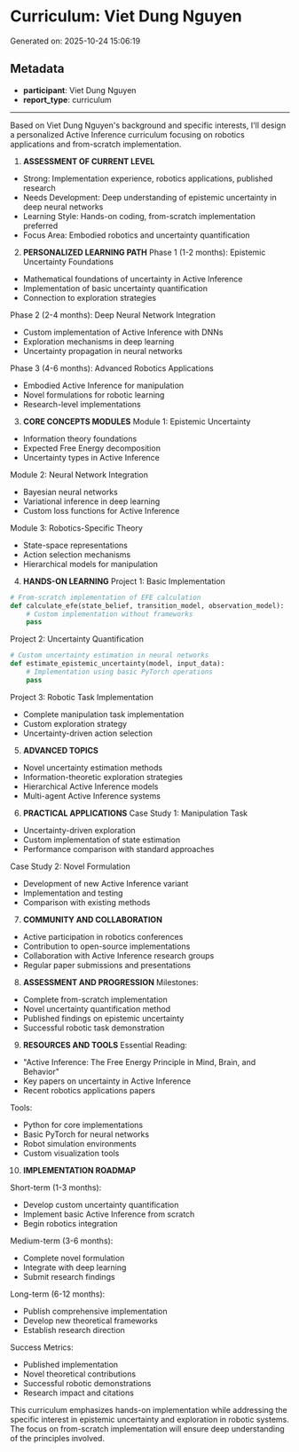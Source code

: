 # Curriculum: Viet Dung Nguyen

Generated on: 2025-10-24 15:06:19

## Metadata

- **participant**: Viet Dung Nguyen
- **report_type**: curriculum

---

Based on Viet Dung Nguyen's background and specific interests, I'll design a personalized Active Inference curriculum focusing on robotics applications and from-scratch implementation.

1. **ASSESSMENT OF CURRENT LEVEL**
- Strong: Implementation experience, robotics applications, published research
- Needs Development: Deep understanding of epistemic uncertainty in deep neural networks
- Learning Style: Hands-on coding, from-scratch implementation preferred
- Focus Area: Embodied robotics and uncertainty quantification

2. **PERSONALIZED LEARNING PATH**
Phase 1 (1-2 months): Epistemic Uncertainty Foundations
- Mathematical foundations of uncertainty in Active Inference
- Implementation of basic uncertainty quantification
- Connection to exploration strategies

Phase 2 (2-4 months): Deep Neural Network Integration
- Custom implementation of Active Inference with DNNs
- Exploration mechanisms in deep learning
- Uncertainty propagation in neural networks

Phase 3 (4-6 months): Advanced Robotics Applications
- Embodied Active Inference for manipulation
- Novel formulations for robotic learning
- Research-level implementations

3. **CORE CONCEPTS MODULES**
Module 1: Epistemic Uncertainty
- Information theory foundations
- Expected Free Energy decomposition
- Uncertainty types in Active Inference

Module 2: Neural Network Integration
- Bayesian neural networks
- Variational inference in deep learning
- Custom loss functions for Active Inference

Module 3: Robotics-Specific Theory
- State-space representations
- Action selection mechanisms
- Hierarchical models for manipulation

4. **HANDS-ON LEARNING**
Project 1: Basic Implementation
```python
# From-scratch implementation of EFE calculation
def calculate_efe(state_belief, transition_model, observation_model):
    # Custom implementation without frameworks
    pass
```

Project 2: Uncertainty Quantification
```python
# Custom uncertainty estimation in neural networks
def estimate_epistemic_uncertainty(model, input_data):
    # Implementation using basic PyTorch operations
    pass
```

Project 3: Robotic Task Implementation
- Complete manipulation task implementation
- Custom exploration strategy
- Uncertainty-driven action selection

5. **ADVANCED TOPICS**
- Novel uncertainty estimation methods
- Information-theoretic exploration strategies
- Hierarchical Active Inference models
- Multi-agent Active Inference systems

6. **PRACTICAL APPLICATIONS**
Case Study 1: Manipulation Task
- Uncertainty-driven exploration
- Custom implementation of state estimation
- Performance comparison with standard approaches

Case Study 2: Novel Formulation
- Development of new Active Inference variant
- Implementation and testing
- Comparison with existing methods

7. **COMMUNITY AND COLLABORATION**
- Active participation in robotics conferences
- Contribution to open-source implementations
- Collaboration with Active Inference research groups
- Regular paper submissions and presentations

8. **ASSESSMENT AND PROGRESSION**
Milestones:
- Complete from-scratch implementation
- Novel uncertainty quantification method
- Published findings on epistemic uncertainty
- Successful robotic task demonstration

9. **RESOURCES AND TOOLS**
Essential Reading:
- "Active Inference: The Free Energy Principle in Mind, Brain, and Behavior"
- Key papers on uncertainty in Active Inference
- Recent robotics applications papers

Tools:
- Python for core implementations
- Basic PyTorch for neural networks
- Robot simulation environments
- Custom visualization tools

10. **IMPLEMENTATION ROADMAP**

Short-term (1-3 months):
- Develop custom uncertainty quantification
- Implement basic Active Inference from scratch
- Begin robotics integration

Medium-term (3-6 months):
- Complete novel formulation
- Integrate with deep learning
- Submit research findings

Long-term (6-12 months):
- Publish comprehensive implementation
- Develop new theoretical frameworks
- Establish research direction

Success Metrics:
- Published implementation
- Novel theoretical contributions
- Successful robotic demonstrations
- Research impact and citations

This curriculum emphasizes hands-on implementation while addressing the specific interest in epistemic uncertainty and exploration in robotic systems. The focus on from-scratch implementation will ensure deep understanding of the principles involved.